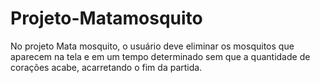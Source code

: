 # Projeto-Matamosquito
No projeto Mata mosquito, o usuário deve eliminar os mosquitos que aparecem na tela e em um tempo determinado sem que a quantidade de corações acabe, acarretando o fim da partida.
